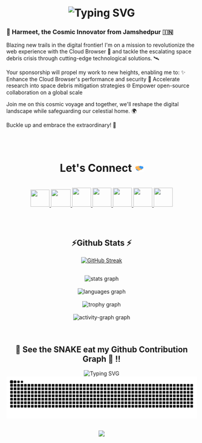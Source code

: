 <h1 align="center">
    <img src="https://readme-typing-svg.demolab.com?font=Righteous&size=35&center=true&vCenter=true&width=500&height=70&duration=4000&lines=Hi+There!+👋;+I'm+Harmeet Singh !👋" alt="Typing SVG" />
</h1>

### 🌟 Harmeet, the Cosmic Innovator from Jamshedpur 🇮🇳

Blazing new trails in the digital frontier! I'm on a mission to revolutionize the web experience with the Cloud Browser 🚀 and tackle the escalating space debris crisis through cutting-edge technological solutions. 🛰️

Your sponsorship will propel my work to new heights, enabling me to:
✨ Enhance the Cloud Browser's performance and security
🔭 Accelerate research into space debris mitigation strategies
🌐 Empower open-source collaboration on a global scale

Join me on this cosmic voyage and together, we'll reshape the digital landscape while safeguarding our celestial home. 🌍

Buckle up and embrace the extraordinary! 🚀

<br>
<br>


<!-- connect section -->
<!--

📫 **Connect with me:**

<p align=left>
   <a href="https://twitter.com/ajimal_harmeet" alt="Twitter"><img src="https://raw.githubusercontent.com/hussainweb/hussainweb/main/icons/twitter.png"></a>
   <a href="https://www.linkedin.com/in/harmeetajimaljsr/" alt="Linkedin"><img src="https://raw.githubusercontent.com/hussainweb/hussainweb/main/icons/linkedin.png"></a>
</p>

-->

<h1 align="center">
Let's Connect <img src="GIF/Handshake.gif" width="24px">
</h1>
<div align="center">
<p align="center">
  <br>
  <a href="https://www.youtube.com/channel/UC7rg4Viy8lWOKyGJ8QvzFiQ" target="_blank">
    <code><img  height="45" width="50" src="https://brandslogos.com/wp-content/uploads/images/large/youtube-icon-logo.png"></code>
  </a>
  <a href="mailto:hs978698@gmail.com" target="_blank">
    <code><img height="46" width="52" src="https://logos-world.net/wp-content/uploads/2020/11/Gmail-Logo.png"></code>
  </a>
  <a href="https://twitter.com/ajimal_harmeet" target="_blank">
    <code><img height="50" width="50" src="https://www.freepnglogos.com/uploads/twitter-logo-png/twitter-logo-vector-png-clipart-1.png"></code>
  </a>
  <a href="https://www.linkedin.com/in/harmeetajimaljsr/" target="_blank">
    <code><img height="50" width="50" src="https://cdn-icons-png.flaticon.com/512/174/174857.png"></code>
  </a>
  <a href="https://medium.com/@sarcastic07" target="_blank">
    <code><img height="50" width="50" src="https://cdn1.iconfinder.com/data/icons/social-media-circle-7/512/Circled_Medium_svg5-512.png"></code>
  </a>
  <a href="https://www.instagram.com/singh_harmeet808/" target="_blank">
    <code><img height="50" width="50" src="http://assets.stickpng.com/images/580b57fcd9996e24bc43c521.png"></code>
  </a>
  <a href="https://discordapp.com/users/sarcastic07" target="_blank">
    <code><img height="50" width="50" src="https://www.freepnglogos.com/uploads/discord-logo-png/discord-logo-logodownload-download-logotipos-1.png"></code>
  </a>
</p>
</div>
<br>
<br>



<h2 align="center">⚡Github Stats ⚡</h2>
<div align=center>

<a href="https://git.io/streak-stats"><img align="centre" src="https://streak-stats.demolab.com?user=harmeetsinghjsr" alt="GitHub Streak" /></a>
<br>
<br>


<div align="center">
  <img src="https://github-readme-stats.vercel.app/api?username=harmeetsinghjsr&hide_title=false&hide_rank=false&show_icons=true&include_all_commits=true&count_private=true&disable_animations=false&theme=radical&locale=en&hide_border=false&order=1" height="150" alt="stats graph"  /><br><br>
  <img src="https://github-readme-stats.vercel.app/api/top-langs?username=harmeetsinghjsr&locale=en&hide_title=false&layout=compact&card_width=320&langs_count=5&theme=radical&hide_border=false&order=2" height="150" alt="languages graph"  /><br><br>
  <img src="https://github-profile-trophy.vercel.app?username=harmeetsinghjsr&theme=darkhub&column=-1&row=1&margin-w=8&margin-h=8&no-bg=false&no-frame=false&order=4" height="150" alt="trophy graph"  /><br><br>
  <img src="https://github-readme-activity-graph.vercel.app/graph?username=harmeetsinghjsr&radius=16&theme=redical&area=true&order=5" height="300" alt="activity-graph graph"  />
</div>
<br>
<br>
<h2 align="center">🐍 See the SNAKE eat my Github Contribution Graph 🐍 !! </h2>
<img src="https://readme-typing-svg.demolab.com?font=Righteous&size=35&center=true&vCenter=true&width=500&height=70&duration=4000&lines=🐍 SNAKE Eating my ;+ Github contribution Graph !!.." alt="Typing SVG" />
</h1>
<img src="https://raw.githubusercontent.com/harmeetsinghjsr/harmeetsinghjsr/output/snake.svg" alt="Snake animation" />

<h2 align="center"> </h2>
<h3 align="center">
    <img src="https://readme-typing-svg.herokuapp.com/?font=Righteous&size=25&center=true&vCenter=true&width=500&height=70&duration=4000&lines=Thanks+for+visiting!+✌;+Shoot+me+a+message+on+Linkedin!;I'm+always+down+to+collab+:)">
</h3>

<!---
harmeetsinghjsr/harmeetsinghjsr is a ✨ special ✨ repository because its `README.md` (this file) appears on your GitHub profile.
You can click the Preview link to take a look at your changes.
--->
